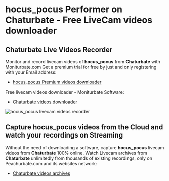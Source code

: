 # hocus_pocus Performer on Chaturbate - Free LiveCam videos downloader

## Chaturbate Live Videos Recorder

Monitor and record livecam videos of **hocus_pocus** from **Chaturbate** with Moniturbate.com
Get a premium trial for free by just and only registering with your Email address:
* [hocus_pocus Premium videos downloader](https://moniturbate.com/request-demo-licence-key.html)

Free livecam videos downloader - Moniturbate Software:
* [Chaturbate videos downloader](https://moniturbate.com/moniturbate-download-software.html)

![hocus_pocus livecam videos recorder](https://peachurnet.com/templates/moniturbate-software.png)


## Capture hocus_pocus videos from the Cloud and watch your recordings on Streaming

Without the need of downloading a software, capture **hocus_pocus** livecam videos from **Chaturbate** 100% online.
Watch Livecam archives from **Chaturbate** unlimitedly from thousands of existing recordings, only on Peachurbate.com and its websites network:
* [Chaturbate videos archives](https://peachurnet.com/)
